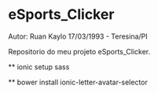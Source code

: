 # eSports_Clicker

Autor: Ruan Kaylo
17/03/1993 - Teresina/PI

Repositorio do meu projeto eSports_Clicker.

** ionic setup sass

** bower install ionic-letter-avatar-selector
